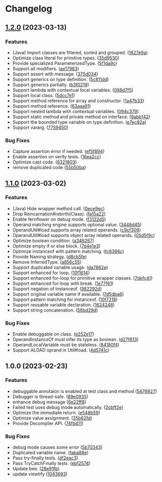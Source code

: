 # Changelog

## [1.2.0](https://github.com/teletha/reincarnation/compare/v1.1.0...v1.2.0) (2023-03-13)


### Features

* (Java) Import classes are filtered, sorted and grouped. ([1627e9a](https://github.com/teletha/reincarnation/commit/1627e9a6c522aa2f29a522bcceab37ea68fb72c8))
* Optimize class literal for primitive types. ([35d9530](https://github.com/teletha/reincarnation/commit/35d9530b3fa1ed3e927ab8da20b6b4ecd0ab761e))
* Provide specialized ParameterizedType. ([5f1da9c](https://github.com/teletha/reincarnation/commit/5f1da9ca8b932aa6f7d51185345d847a8f7db481))
* Support all modifiers. ([ae17983](https://github.com/teletha/reincarnation/commit/ae1798328ab9e6d58be70f337b1f1465b64ed6bc))
* Support assert with message. ([375d034](https://github.com/teletha/reincarnation/commit/375d0347b788cd366f6db2ab480fd4a580c34c01))
* Support generics on type definition. ([5c811dd](https://github.com/teletha/reincarnation/commit/5c811dd1ec2636f014a88f036f1317532dbf72a7))
* Support generics partially. ([b3f0219](https://github.com/teletha/reincarnation/commit/b3f0219a174c3fd8aaec8249bf41a3c439e7f88b))
* Support lambda with contextual local variables. ([098d7f5](https://github.com/teletha/reincarnation/commit/098d7f550aa66e9f3069ed0e30bfed8938f85566))
* Support local class. ([5dcc7e1](https://github.com/teletha/reincarnation/commit/5dcc7e1667e1b53a427a3876999a9fe2aac040c9))
* Support method reference for array and constructor. ([1a47b33](https://github.com/teletha/reincarnation/commit/1a47b330b6c30295b4fa90234608e856236343cc))
* Support method reference. ([63aaa91](https://github.com/teletha/reincarnation/commit/63aaa91ac041a217c35ac24d2ebcfe7bf72a81d3))
* Support nested lambda with contextual variables. ([094c379](https://github.com/teletha/reincarnation/commit/094c379e87f710d4241a8927c3786d2187b7bc74))
* Support static method and private method on interface. ([9abb142](https://github.com/teletha/reincarnation/commit/9abb142aafe4b570a3fd1aa7ce40a176800aeaca))
* Support the bounded type variable on type definition. ([e7ec82a](https://github.com/teletha/reincarnation/commit/e7ec82adb9cc273ffe1fcf8f260e770c0ba47163))
* Support vararg. ([7759450](https://github.com/teletha/reincarnation/commit/775945052831481cf9a1a9cfa9de0df9b1b63bd6))


### Bug Fixes

* Capture assertion error if needed. ([ef5f894](https://github.com/teletha/reincarnation/commit/ef5f894bf399d89c0aa51b838fe1f0e92784bd96))
* Enable assertion on verify tests. ([16ea2cc](https://github.com/teletha/reincarnation/commit/16ea2cc2030865c04ec7b125a6fbe565f81caaf7))
* Optimize cast code. ([6321803](https://github.com/teletha/reincarnation/commit/6321803022607286ec359533035306c8618c0b5c))
* remove duplicated code ([55b50ba](https://github.com/teletha/reincarnation/commit/55b50ba28c33f57295e838e2f63fecc9861a29ed))

## [1.1.0](https://github.com/teletha/reincarnation/compare/v1.0.0...v1.1.0) (2023-03-02)


### Features

* (Java) Hide wrapper method call. ([0ece9ec](https://github.com/teletha/reincarnation/commit/0ece9ec685b12c1d9027fd6c1b1b140b136e7f39))
* Drop Reincarnation#rebirth(Class). ([fa15a22](https://github.com/teletha/reincarnation/commit/fa15a221fefdf5d3b1a06c4d443530cb31ba3ece))
* Enable fernflower on debug mode. ([f3122d5](https://github.com/teletha/reincarnation/commit/f3122d5e3d441dcecf8efd5cd4981000732469e2))
* Operand matching engine supports optional value. ([3448d45](https://github.com/teletha/reincarnation/commit/3448d45c665c981343ca98886dcd8e0d60e94f0a))
* OperandUtil#load supports array related operands. ([c9cf309](https://github.com/teletha/reincarnation/commit/c9cf309dfe398c667adddfdd91ddf6a3630ec6f2))
* OperandUtil#load supports object array related operands. ([05d5f9c](https://github.com/teletha/reincarnation/commit/05d5f9c56c1b33be1706a41a03f26bf6d71f00df))
* Optimize boolean condition. ([a346267](https://github.com/teletha/reincarnation/commit/a3462678d9409b5095fb1dac0ed5271496760b9a))
* Optimize empty if or else block. ([7d4e1e3](https://github.com/teletha/reincarnation/commit/7d4e1e30c5c8a04e5ddaa9d78fbd2824144a4b67))
* Optimize instanceof with pattern matching. ([fc6366c](https://github.com/teletha/reincarnation/commit/fc6366cce254a8bb101a8ed320103d6cfa78bcb3))
* Provide Naming strategy. ([d8cb5fe](https://github.com/teletha/reincarnation/commit/d8cb5fe7e7adf3973fbceccb893933cfa96af4bc))
* Remove InferredType. ([a856c55](https://github.com/teletha/reincarnation/commit/a856c555fd66e0053ca3ea136f1fcd615ddc6384))
* Support duplicated variable usage. ([da7862e](https://github.com/teletha/reincarnation/commit/da7862e72a9dc5fe4e33b80aef2d13f0a3d379c9))
* Support enhanced for loop. ([10f1614](https://github.com/teletha/reincarnation/commit/10f1614740573ebcc609a3ba34211a71f7f82ed0))
* Support enhanced for-loop for primitive wrapper classes. ([7defc41](https://github.com/teletha/reincarnation/commit/7defc416589d720c62d6437335a00d16effc5785))
* Support enhanced for-loop with break. ([1e77f61](https://github.com/teletha/reincarnation/commit/1e77f61a4ba8ecadf21d5701da8d8c0ec703a512))
* Support negation of instanceof. ([982292d](https://github.com/teletha/reincarnation/commit/982292d987ea6591ce957b3245a8f8f50376e47b))
* Support original variable name if available. ([7d5dba6](https://github.com/teletha/reincarnation/commit/7d5dba685c63b4f7f8558107ed33ebc2fb27bfe3))
* Support pattern matching for instanceof. ([10f7218](https://github.com/teletha/reincarnation/commit/10f7218afe4edc67e6b0368c19d57b95956b846a))
* Support reusable variable declaration. ([1624248](https://github.com/teletha/reincarnation/commit/162424885b955e919c86171382190f5c2c13820d))
* Support string concatenation. ([58bd29d](https://github.com/teletha/reincarnation/commit/58bd29dbdfaef7dc3f171b2dd7ddc099442ecfe9))


### Bug Fixes

* Enable debuggable on class. ([e252e17](https://github.com/teletha/reincarnation/commit/e252e175332f4145a2c7b36cdd43508758b1b64b))
* OperandInstanceOf must infer its type as boolean. ([d27f813](https://github.com/teletha/reincarnation/commit/d27f813393ac10ad7ec4e7304f8bce0964b1f100))
* OperandLocalVariable must be stateless. ([84180f4](https://github.com/teletha/reincarnation/commit/84180f417172e2562f1a03945b2452489d35a098))
* Support ALOAD oprand in Util#load. ([4d5741c](https://github.com/teletha/reincarnation/commit/4d5741c05ee86318395f76a52e6393c057df010a))

## 1.0.0 (2023-02-23)


### Features

* debuggable annotaion is enabled at test class and method ([5476927](https://github.com/teletha/reincarnation/commit/5476927e9403dc4914e351f22e78227a21f6a480))
* Debugger is thread-safe. ([89e0935](https://github.com/teletha/reincarnation/commit/89e09354057c5572608f8302eb39901396d15f33))
* enhance debug message ([6e22ff8](https://github.com/teletha/reincarnation/commit/6e22ff88bb40109a12e69f3d989d4490d61d1b91))
* Failed test uses debug mode automatically. ([2cbff2e](https://github.com/teletha/reincarnation/commit/2cbff2e21e6ad29f1f83d426dbad2eda8272b7e5))
* Optimize the immediate return. ([e548b59](https://github.com/teletha/reincarnation/commit/e548b59e2c7cd74b604166900fe400686e473549))
* Optimize value assignment. ([35b62fd](https://github.com/teletha/reincarnation/commit/35b62fdc7b4a9910acf457ff5a7dabc0a3325f2c))
* Provide Decompiler API. ([74fb411](https://github.com/teletha/reincarnation/commit/74fb411a7912e313a0c58ae210001801866b05a0))


### Bug Fixes

* debug mode causes some error ([5b70343](https://github.com/teletha/reincarnation/commit/5b70343965d115d4306666ec7404d37c4717aaf4))
* Duplicated variable name. ([faba88e](https://github.com/teletha/reincarnation/commit/faba88e4d56ebe6a977e204b455fd213093ce924))
* Pass try-finally tests. ([df2eac3](https://github.com/teletha/reincarnation/commit/df2eac33026389b3a2f909dd336a54ea7ed941ab))
* Pass TryCatchFinally tests. ([ebf2574](https://github.com/teletha/reincarnation/commit/ebf2574895ca50278d122cf1bb3662463aa963a7))
* Update bee. ([28e91fb](https://github.com/teletha/reincarnation/commit/28e91fbd12e3cf6a01664b4aebfcf78d138ec85b))
* update viewtify ([1043693](https://github.com/teletha/reincarnation/commit/104369346dae6f0bf6f5637c2c30387f2e11484e))

